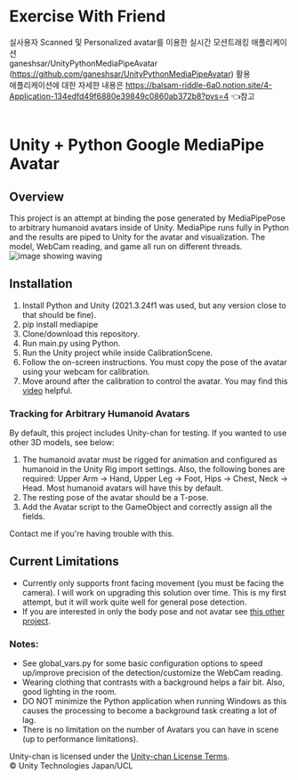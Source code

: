 # Exercise With Friend
실사용자 Scanned 및 Personalized avatar를 이용한 실시간 모션트래킹 애플리케이션 <br>
ganeshsar/UnityPythonMediaPipeAvatar (https://github.com/ganeshsar/UnityPythonMediaPipeAvatar) 활용<br>
애플리케이션에 대한 자세한 내용은 https://balsam-riddle-6a0.notion.site/4-Application-134edfd49f6880e39849c0860ab372b8?pvs=4 👈참고
<br><br>

# Unity + Python Google MediaPipe Avatar

## Overview
This project is an attempt at binding the pose generated by MediaPipePose to arbitrary humanoid avatars inside of Unity. MediaPipe runs fully in Python and the results are piped to Unity for the avatar and visualization. The model, WebCam reading, and game all run on different threads.<br>
![image showing waving](https://ganthefan.com/images/bodytracking1.gif)


## Installation
1. Install Python and Unity (2021.3.24f1 was used, but any version close to that should be fine).
2. pip install mediapipe
3. Clone/download this repository.
4. Run main.py using Python.
5. Run the Unity project while inside CalibrationScene.
6. Follow the on-screen instructions. You must copy the pose of the avatar using your webcam for calibration.
7. Move around after the calibration to control the avatar.
You may find this [video](https://youtu.be/DFHDnALoiQE?si=4GQVJ29fd-_Puvgt) helpful.

### Tracking for Arbitrary Humanoid Avatars
By default, this project includes Unity-chan for testing. If you wanted to use other 3D models, see below:
1. The humanoid avatar must be rigged for animation and configured as humanoid in the Unity Rig import settings. Also, the following bones are required: Upper Arm -> Hand, Upper Leg -> Foot, Hips -> Chest, Neck -> Head. Most humanoid avatars will have this by default.
2. The resting pose of the avatar should be a T-pose.
3. Add the Avatar script to the GameObject and correctly assign all the fields.

Contact me if you're having trouble with this.


## Current Limitations
* Currently only supports front facing movement (you must be facing the camera). I will work on upgrading this solution over time. This is my first attempt, but it will work quite well for general pose detection.
* If you are interested in only the body pose and not avatar see [this other project](https://github.com/ganeshsar/UnityPythonMediaPipeBodyPose).

### Notes:
* See global_vars.py for some basic configuration options to speed up/improve precision of the detection/customize the WebCam reading.
* Wearing clothing that contrasts with a background helps a fair bit. Also, good lighting in the room.
* DO NOT minimize the Python application when running Windows as this causes the processing to become a background task creating a lot of lag.
* There is no limitation on the number of Avatars you can have in scene (up to performance limitations).

Unity-chan is licensed under the [Unity-chan License Terms](https://unity-chan.com/contents/license_en/).<br>
© Unity Technologies Japan/UCL
